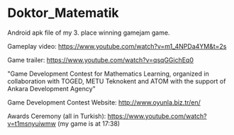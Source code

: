 # Doktor_Matematik
Android apk file of my 3. place winning gamejam game.

Gameplay video: https://www.youtube.com/watch?v=m1_4NPDa4YM&t=2s

Game trailer: https://www.youtube.com/watch?v=qsqGGichEq0

"Game Development Contest for Mathematics Learning, organized in collaboration with TOGED, METU Teknokent and ATOM with the support of Ankara Development Agency"

Game Development Contest Website: http://www.oyunla.biz.tr/en/

Awards Ceremony (all in Turkish): https://www.youtube.com/watch?v=t1msnyuiwmw (my game is at 17:38)
